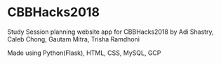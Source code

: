 # CBBHacks2018
Study Session planning website app for CBBHacks2018
by Adi Shastry, Caleb Chong, Gautam Mitra, Trisha Ramdhoni

Made using Python(Flask), HTML, CSS, MySQL, GCP
